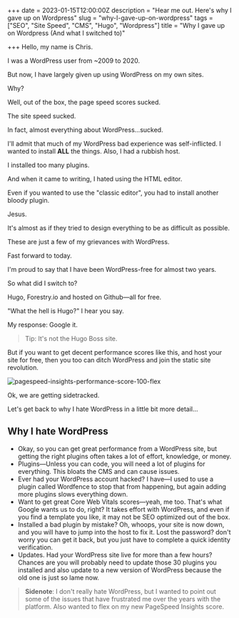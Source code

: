 +++
date = 2023-01-15T12:00:00Z
description = "Hear me out. Here's why I gave up on Wordpress"
slug = "why-I-gave-up-on-wordpress"
tags = ["SEO", "Site Speed", "CMS", "Hugo", "Wordpress"]
title = "Why I gave up on Wordpress (And what I switched to)"

+++
Hello, my name is Chris. 

I was a WordPress user from \~2009 to 2020. 

But now, I have largely given up using WordPress on my own sites.

Why?

Well, out of the box, the page speed scores sucked. 

The site speed sucked. 

In fact, almost everything about WordPress...sucked.

I'll admit that much of my WordPress bad experience was self-inflicted. I wanted to install **ALL** the things. Also, I had a rubbish host.

I installed too many plugins.

And when it came to writing, I hated using the HTML editor. 

Even if you wanted to use the "classic editor", you had to install another bloody plugin. 

Jesus.

It's almost as if they tried to design everything to be as difficult as possible.

These are just a few of my grievances with WordPress.

Fast forward to today. 

I'm proud to say that I have been WordPress-free for almost two years.

So what did I switch to?

Hugo, Forestry.io and hosted on Github—all for free.

"What the hell is Hugo?" I hear you say.

My response: Google it. 

> Tip: It's not the Hugo Boss site.

But if you want to get decent performance scores like this, and host your site for free, then you too can ditch WordPress and join the static site revolution.

![pagespeed-insights-performance-score-100-flex](/img/100-score-page-speed-insights-chrishaines-uk.png "My PageSpeed Insights Flex")

Ok, we are getting sidetracked. 

Let's get back to why I hate WordPress in a little bit more detail...

## Why I hate WordPress 

* Okay, so you can get great performance from a WordPress site, but getting the right plugins often takes a lot of effort, knowledge, or money.
* Plugins—Unless you can code, you will need a lot of plugins for everything. This bloats the CMS and can cause issues.
* Ever had your WordPress account hacked? I have—I used to use a plugin called Wordfence to stop that from happening, but again adding more plugins slows everything down.
* Want to get great Core Web Vitals scores—yeah, me too. That's what Google wants us to do, right? It takes effort with WordPress, and even if you find a template you like, it may not be SEO optimized out of the box.
* Installed a bad plugin by mistake? Oh, whoops, your site is now down, and you will have to jump into the host to fix it. Lost the password? don't worry you can get it back, but you just have to complete a quick identity verification.
* Updates. Had your WordPress site live for more than a few hours? Chances are you will probably need to update those 30 plugins you installed and also update to a new version of WordPress because the old one is just so lame now.

> **Sidenote**: I don't really hate WordPress, but I wanted to point out some of the issues that have frustrated me over the years with the platform. Also wanted to flex on my new PageSpeed Insights score.
